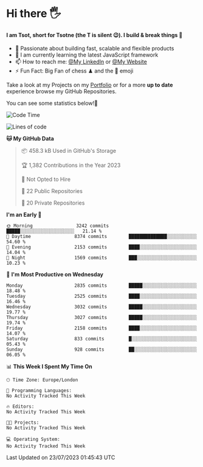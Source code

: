 # Hi there :raised_hand_with_fingers_splayed:
#### I am Tsot, short for Tsotne (the T is silent :wink:). I build & break things :space_invader:
- :telescope: Passionate about building fast, scalable and flexible products
- :seedling: I am currently learning the latest JavaScript framework 
- :mailbox: How to reach me: [@My LinkedIn](https://www.linkedin.com/in/tsotne-gvadzabia/) or [@My Website](https://tsotne.co.uk/contact)
- :zap: Fun Fact: Big Fan of chess ♟ and the 👾 emoji

Take a look at my Projects on my [Portfolio](https://tsotne.co.uk/) or for a more **up to date** experience browse my GitHub Repositories.

You can see some statistics below!:space_invader:
<!--START_SECTION:waka-->
![Code Time](http://img.shields.io/badge/Code%20Time-761%20hrs%202%20mins-blue)

![Lines of code](https://img.shields.io/badge/From%20Hello%20World%20I%27ve%20Written-7.1%20million%20lines%20of%20code-blue)

**🐱 My GitHub Data** 

> 📦 458.3 kB Used in GitHub's Storage 
 > 
> 🏆 1,382 Contributions in the Year 2023
 > 
> 🚫 Not Opted to Hire
 > 
> 📜 22 Public Repositories 
 > 
> 🔑 20 Private Repositories 
 > 
**I'm an Early 🐤** 

```text
🌞 Morning                3242 commits        █████░░░░░░░░░░░░░░░░░░░░   21.14 % 
🌆 Daytime                8374 commits        ██████████████░░░░░░░░░░░   54.60 % 
🌃 Evening                2153 commits        ████░░░░░░░░░░░░░░░░░░░░░   14.04 % 
🌙 Night                  1569 commits        ███░░░░░░░░░░░░░░░░░░░░░░   10.23 % 
```
📅 **I'm Most Productive on Wednesday** 

```text
Monday                   2835 commits        █████░░░░░░░░░░░░░░░░░░░░   18.48 % 
Tuesday                  2525 commits        ████░░░░░░░░░░░░░░░░░░░░░   16.46 % 
Wednesday                3032 commits        █████░░░░░░░░░░░░░░░░░░░░   19.77 % 
Thursday                 3027 commits        █████░░░░░░░░░░░░░░░░░░░░   19.74 % 
Friday                   2158 commits        ████░░░░░░░░░░░░░░░░░░░░░   14.07 % 
Saturday                 833 commits         █░░░░░░░░░░░░░░░░░░░░░░░░   05.43 % 
Sunday                   928 commits         ██░░░░░░░░░░░░░░░░░░░░░░░   06.05 % 
```


📊 **This Week I Spent My Time On** 

```text
🕑︎ Time Zone: Europe/London

💬 Programming Languages: 
No Activity Tracked This Week

🔥 Editors: 
No Activity Tracked This Week

🐱‍💻 Projects: 
No Activity Tracked This Week

💻 Operating System: 
No Activity Tracked This Week
```


 Last Updated on 23/07/2023 01:45:43 UTC
<!--END_SECTION:waka-->
